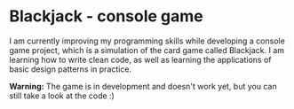 # Blackjack - console game
I am currently improving my programming skills while developing a console game project, which is a simulation of the card game called Blackjack. I am learning how to write clean code, as well as learning the applications of basic design patterns in practice.

**Warning:** The game is in development and doesn't work yet, but you can still take a look at the code :)
